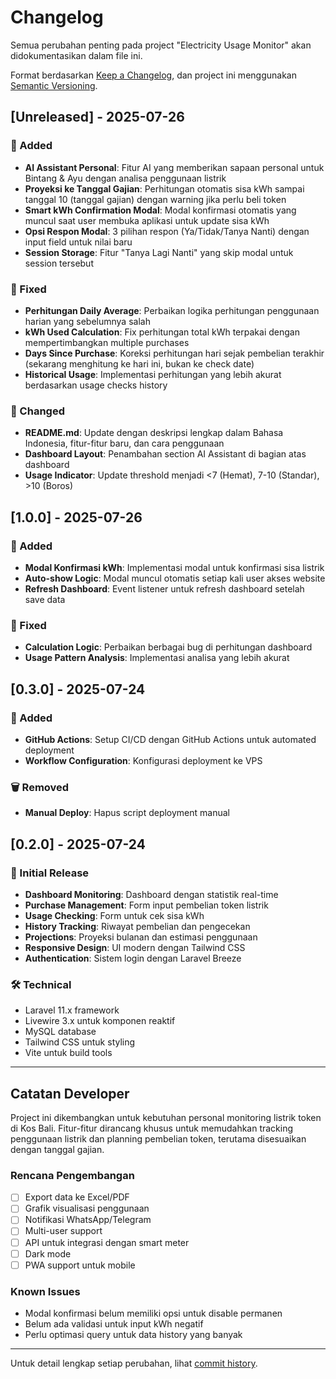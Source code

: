 # Changelog

Semua perubahan penting pada project "Electricity Usage Monitor" akan didokumentasikan dalam file ini.

Format berdasarkan [Keep a Changelog](https://keepachangelog.com/en/1.0.0/),
dan project ini menggunakan [Semantic Versioning](https://semver.org/spec/v2.0.0.html).

## [Unreleased] - 2025-07-26

### 🎉 Added
- **AI Assistant Personal**: Fitur AI yang memberikan sapaan personal untuk Bintang & Ayu dengan analisa penggunaan listrik
- **Proyeksi ke Tanggal Gajian**: Perhitungan otomatis sisa kWh sampai tanggal 10 (tanggal gajian) dengan warning jika perlu beli token
- **Smart kWh Confirmation Modal**: Modal konfirmasi otomatis yang muncul saat user membuka aplikasi untuk update sisa kWh
- **Opsi Respon Modal**: 3 pilihan respon (Ya/Tidak/Tanya Nanti) dengan input field untuk nilai baru
- **Session Storage**: Fitur "Tanya Lagi Nanti" yang skip modal untuk session tersebut

### 🔧 Fixed
- **Perhitungan Daily Average**: Perbaikan logika perhitungan penggunaan harian yang sebelumnya salah
- **kWh Used Calculation**: Fix perhitungan total kWh terpakai dengan mempertimbangkan multiple purchases
- **Days Since Purchase**: Koreksi perhitungan hari sejak pembelian terakhir (sekarang menghitung ke hari ini, bukan ke check date)
- **Historical Usage**: Implementasi perhitungan yang lebih akurat berdasarkan usage checks history

### 📝 Changed
- **README.md**: Update dengan deskripsi lengkap dalam Bahasa Indonesia, fitur-fitur baru, dan cara penggunaan
- **Dashboard Layout**: Penambahan section AI Assistant di bagian atas dashboard
- **Usage Indicator**: Update threshold menjadi <7 (Hemat), 7-10 (Standar), >10 (Boros)

## [1.0.0] - 2025-07-26

### 🎉 Added
- **Modal Konfirmasi kWh**: Implementasi modal untuk konfirmasi sisa listrik
- **Auto-show Logic**: Modal muncul otomatis setiap kali user akses website
- **Refresh Dashboard**: Event listener untuk refresh dashboard setelah save data

### 🔧 Fixed
- **Calculation Logic**: Perbaikan berbagai bug di perhitungan dashboard
- **Usage Pattern Analysis**: Implementasi analisa yang lebih akurat

## [0.3.0] - 2025-07-24

### 🚀 Added
- **GitHub Actions**: Setup CI/CD dengan GitHub Actions untuk automated deployment
- **Workflow Configuration**: Konfigurasi deployment ke VPS

### 🗑️ Removed
- **Manual Deploy**: Hapus script deployment manual

## [0.2.0] - 2025-07-24

### 🎉 Initial Release
- **Dashboard Monitoring**: Dashboard dengan statistik real-time
- **Purchase Management**: Form input pembelian token listrik
- **Usage Checking**: Form untuk cek sisa kWh
- **History Tracking**: Riwayat pembelian dan pengecekan
- **Projections**: Proyeksi bulanan dan estimasi penggunaan
- **Responsive Design**: UI modern dengan Tailwind CSS
- **Authentication**: Sistem login dengan Laravel Breeze

### 🛠️ Technical
- Laravel 11.x framework
- Livewire 3.x untuk komponen reaktif
- MySQL database
- Tailwind CSS untuk styling
- Vite untuk build tools

---

## Catatan Developer

Project ini dikembangkan untuk kebutuhan personal monitoring listrik token di Kos Bali. Fitur-fitur dirancang khusus untuk memudahkan tracking penggunaan listrik dan planning pembelian token, terutama disesuaikan dengan tanggal gajian.

### Rencana Pengembangan
- [ ] Export data ke Excel/PDF
- [ ] Grafik visualisasi penggunaan
- [ ] Notifikasi WhatsApp/Telegram
- [ ] Multi-user support
- [ ] API untuk integrasi dengan smart meter
- [ ] Dark mode
- [ ] PWA support untuk mobile

### Known Issues
- Modal konfirmasi belum memiliki opsi untuk disable permanen
- Belum ada validasi untuk input kWh negatif
- Perlu optimasi query untuk data history yang banyak

---

Untuk detail lengkap setiap perubahan, lihat [commit history](https://github.com/bintangtobing/electricity-usage/commits/main).
